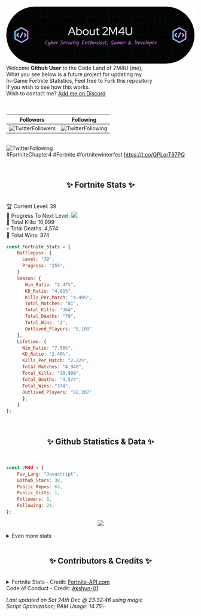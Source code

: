
  ![Header](./src/github-banner.png)
  <br>
  Welcome **Github User** to the Code Land of 2M4U (me),<br>
  What you see below is a future project for updating my<br>
  In-Game Fortnite Statistics, Feel free to Fork this repository<br>
  If you wish to see how this works.
  <br>
  Wish to contact me? [Add me on Discord](https://tinyurl.com/addmeondiscord)
  <br><br>
  <br>
  
  | Followers  | Following |
  | ---------- |:---------:|
  | ![TwitterFollowers](https://img.shields.io/badge/Twitter%20Followers-85-blue)  | ![TwitterFollowing](https://img.shields.io/badge/Twitter%20Following-283-blue)  |


  <br>![TwitterFollowing](https://img.shields.io/badge/Latest%20Tweet--blue)<br>
  #FortniteChapter4 #Fortnite #fortnitewinterfest https://t.co/QPLorT97PQ
   
  <br><h2 align="center"> ✨ Fortnite Stats ✨</h2><br>
  🏆 Current Level: 39<br>
  🎉 Progress To Next Level: ![](https://geps.dev/progress/25)<br>
  🎯 Total Kills: 10,999<br>
  💀 Total Deaths: 4,574<br>
  👑 Total Wins: 374<br>

```js
const Fortnite_Stats = {
    Battlepass: {
      Level: "39",
      Progress: "25%",    
    }
    Season: { 
       Win_Ratio: "2.47%",
       KD_Ratio: "4.61%",
       Kills_Per_Match: "4.49%",
       Total_Matches: "81",
       Total_Kills: "364",
       Total_Deaths: "79",
       Total_Wins: "2",
       Outlived_Players: "5,100"
    },
    Lifetime: {
      Win_Ratio: "7.56%",
      KD_Ratio: "2.40%",
      Kills_Per_Match: "2.22%",
      Total_Matches: "4,948",
      Total_Kills: "10,999",
      Total_Deaths: "4,574",
      Total_Wins: "374",
      Outlived_Players: "82,207"
      },
    }
}; 
```


<br><h2 align="center"> ✨ Github Statistics & Data ✨</h2><br>

```js
const 2M4U = {
    Fav_Lang: "Javascript",
    Github_Stars: 38,
    Public_Repos: 63,
    Public_Gists: 1,
    Followers: 8,
    Following: 24,
}; 
```

<p align="center">
<img src="https://github-readme-streak-stats.herokuapp.com/?user=2M4U&theme=tokyonight">
</p>
<details>
  <summary>
      Even more stats
  </summary>
  <p align="center">
    <img src="https://github-profile-trophy.vercel.app/?username=2M4U&theme=dracula">
    <img src="https://github-readme-stats.vercel.app/api?username=2M4U&theme=tokyonight&count_private=true&show_icons=true&include_all_commits=true">
  </p>
</details>
<br><h2 align="center"> ✨ Contributors & Credits ✨</h2><br>
<details>
  <summary>
      Fortnite Stats - Credit: <a href="https://fortnite-api.com/?utm_source=github.com/2M4U/2M4U">Fortnite-API.com</a><br>
      Code of Conduct - Credit: <a href="https://github.com/Akshun-01">Akshun-01</a>
  </summary>
</details>

<!-- Last updated on Sat Dec 24 2022 23:32:46 GMT+0000 (Coordinated Universal Time) ;-;-->
<i>Last updated on  Sat 24th Dec @ 23:32:46 using magic<br>
Script Optimization; RAM Usage: 14.75</i>✨